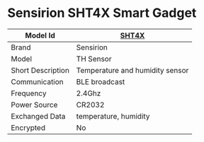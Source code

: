 # Sensirion SHT4X Smart Gadget

|Model Id|[SHT4X](https://github.com/theengs/decoder/blob/development/src/devices/SHT4X_json.h)|
|-|-|
|Brand|Sensirion|
|Model|TH Sensor|
|Short Description|Temperature and humidity sensor|
|Communication|BLE broadcast|
|Frequency|2.4Ghz|
|Power Source|CR2032|
|Exchanged Data|temperature, humidity|
|Encrypted|No|
